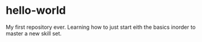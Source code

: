 # hello-world
My first repository ever. Learning how to just start eith the basics inorder to master a new skill set.
